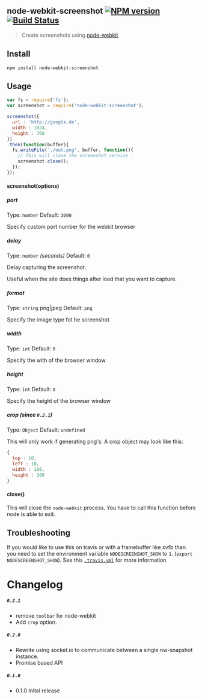 node-webkit-screenshot [![NPM version](https://badge.fury.io/js/node-webkit-screenshot.svg)](http://badge.fury.io/js/node-webkit-screenshot) [![Build Status](https://travis-ci.org/FWeinb/node-webkit-screenshot.svg?branch=master)](https://travis-ci.org/FWeinb/node-webkit-screenshot)
---
> Create screenshots using [node-webkit](https://github.com/rogerwang/node-webkit)

## Install

```shell
npm install node-webkit-screenshot
```


## Usage

```js
var fs = require('fs');
var screenshot = require('node-webkit-screenshot');

screenshot({
  url : 'http://google.de',
  width : 1024,
  height : 768
})
.then(function(buffer){
  fs.writeFile('./out.png', buffer, function(){
    // This will close the screenshot service 
    screenshot.close();
  });
});

```

#### screenshot(options)

##### port

Type: `number`
Default: `3000`

Specify custom port number for the webkit browser

##### delay

Type: `number` *(seconds)*
Default: `0`

Delay capturing the screenshot.

Useful when the site does things after load that you want to capture.

##### format

Type: `string` png|jpeg
Default: `png`

Specify the image type fot he screenshot

##### width

Type: `int`
Default: `0`

Specify the with of the browser window

##### height

Type: `int`
Default: `0`

Specify the height of the browser window

##### crop (since `0.2.1`)
Type: `Object`
Default: `undefined`

This will only work if generating png's.
A crop object may look like this:
```js
{
  top : 10,
  left : 10,
  width : 100,
  height : 100
}
```


#### close()

This will close the `node-webkit` process. You have to call this function before node is able to exit.



## Troubleshooting

If you would like to use this on travis or with a framebuffer like xvfb than you need to set the environment variable
`NODESCREENSHOT_SHOW` to `1`. (`export NODESCREENSHOT_SHOW`).
See this [`.travis.yml`](https://github.com/FWeinb/node-webkit-screenshot/blob/master/.travis.yml) for more information


# Changelog

##### `0.2.1`
  * remove `toolbar` for node-webkit
  * Add `crop` option.

##### `0.2.0`

  * Rewrite using socket.io to communicate between a single nw-snapshot instance.
  * Promise based API

##### `0.1.0`

  * 0.1.0 Inital release


